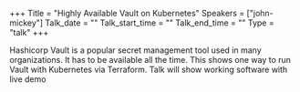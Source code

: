 +++
Title = "Highly Available Vault on Kubernetes"
Speakers = ["john-mickey"]
Talk_date = ""
Talk_start_time = ""
Talk_end_time = ""
Type = "talk"
+++

Hashicorp Vault is a popular secret management tool used in many organizations. It has to be available all the time. This shows one way to run Vault with Kubernetes via Terraform. Talk will show working software with live demo
